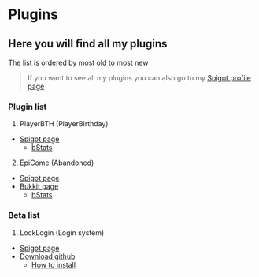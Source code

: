 # Plugins
## Here you will find all my plugins

The list is ordered by most old to most new
> If you want to see all my plugins you can also go to my [Spigot profile page](https://www.spigotmc.org/members/karmaconfigs.730858/#resources)

### Plugin list

1. PlayerBTH (PlayerBirthday)
  - [Spigot page](https://www.spigotmc.org/resources/playerbirthday.73424/)
    - [bStats](https://bstats.org/plugin/bukkit/PlayerBTH/6068)

2. EpiCome (Abandoned)
  - [Spigot page](https://www.spigotmc.org/resources/epiccome.71328/)
  - [Bukkit page](https://dev.bukkit.org/projects/epicwelcome)
    - [bStats](https://bstats.org/plugin/bukkit/EpicCome/5617)
    
### Beta list

1. LockLogin (Login system)
  - [Spigot page](https://www.spigotmc.org/resources/gsa-locklogin.75156/)
  - [Download github](https://github.com/KarmaConfigs/page/raw/master/beta/LockLogin.jar)
    - [How to install](https://github.com/KarmaConfigs/page/blob/master/beta/LockLogin.md)

